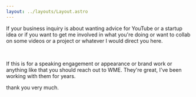 ```yaml
---
layout: ../layouts/Layout.astro
---
```

<!-- Markdown Preview - https://dillinger.io/ -->

If your business inquiry is about wanting advice for YouTube or a startup idea or if you want to get me involved in what you're doing or want to collab on some videos or a project or whatever I would direct you here.

​

If this is for a speaking engagement or appearance or brand work or anything like that you should reach out to WME.  They're great, I've been working with them for years.

 

thank you very much.
